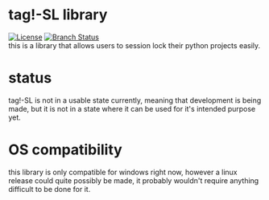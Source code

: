 # tag!-SL library
[![License](https://img.shields.io/github/license/approachcircle/tag-SL)](https://github.com/approachcircle/tag-SL/blob/master/LICENSE)
[![Branch Status](https://img.shields.io/github/checks-status/approachcircle/tag-SL/master)](https://github.com/approachcircle/tag-SL/tree/master)<br>
this is a library that allows users to session lock their python projects easily.
# status
tag!-SL is not in a usable state currently, meaning that development is being made, but it is not in a state where it can be used for it's intended purpose yet.
# OS compatibility
this library is only compatible for windows right now, however a linux release could quite possibly be made, it probably wouldn't require anything difficult to be done for it.